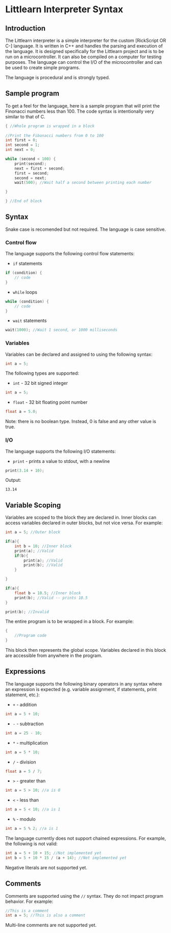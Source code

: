 # Littlearn Interpreter Syntax

## Introduction

The Littlearn interpreter is a simple interpreter for the custom [RickScript OR C-] language. It is written in C++ and handles the parsing and execution of the language. It is designed specifically for the Littlearn project and is to be run on a microcontroller. It can also be compiled on a computer for testing purposes. The language can control the I/O of the microcontroller and can be used to create simple programs.

The language is procedural and is strongly typed.

## Sample program

To get a feel for the language, here is a sample program that will print the Finonacci numbers less than 100. The code syntax is intentionally very similar to that of C.

```c
{ //Whole program is wrapped in a block
        
//Print the Fibonacci numbers from 0 to 100
int first = 0;
int second = 1;
int next = 0;

while (second < 100) {
    print(second);
    next = first + second;
    first = second;
    second = next;
    wait(500); //Wait half a second between printing each number

}

} //End of block
```

## Syntax

Snake case is recomended but not required. The language is case sensitive.

### Control flow

The language supports the following control flow statements:

- `if` statements

```c
if (condition) {
    // code
}
```

- `while` loops

```c
while (condition) {
    // code
}
```

- `wait` statements
  

```c
wait(1000); //Wait 1 second, or 1000 milliseconds
```


### Variables

Variables can be declared and assigned to using the following syntax:

```c
int a = 5;
```

The following types are supported:

- `int` - 32 bit signed integer

```c
int a = 5;
```

- `float` - 32 bit floating point number

```c
float a = 5.0;
```

Note: there is no boolean type. Instead, 0 is false and any other value is true.

### I/O

The language supports the following I/O statements:

- `print` - prints a value to stdout, with a newline

```c
print(3.14 + 10);
```

Output:
```
13.14
```


## Variable Scoping

Variables are scoped to the block they are declared in. Inner blocks can access variables declared in outer blocks, but not vice versa. For example:

```c
int a = 5; //Outer block

if(a){
    int b = 10; //Inner block
    print(a); //Valid
    if(b){
        print(a); //Valid
        print(b); //Valid
    }

}

if(a){
    float b = 10.5; //Inner block
    print(b); //Valid -- prints 10.5
}

print(b); //Invalid
```

The entire program is to be wrapped in a block. For example:

```c
{
    //Program code
}
```

This block then represents the global scope. Variables declared in this block are accessible from anywhere in the program.

## Expressions

The language supports the following binary operators in any syntax where an expression is expected (e.g. variable assignment, if statements, print statement, etc.):

- `+` - addition

```c
int a = 5 + 10;
```

- `-` - subtraction

```c
int a = 25 - 10;
```

- `*` - multiplication

```c
int a = 5 * 10;
```

- `/` - division

```c
float a = 5 / 7;
```


- `>` - greater than

```c
int a = 5 > 10; //a is 0
```

- `<` - less than

```c
int a = 5 < 10; //a is 1
```

- `%` - modulo

```c
int a = 5 % 2; //a is 1
```

The language currently does not support chained expressions. For example, the following is not valid:

```c
int a = 5 + 10 + 15; //Not implemented yet
int b = 5 + 10 * 15 / (a + 14); //Not implemented yet
```


Negative literals are not supported yet.

## Comments

Comments are supported using the `//` syntax. They do not impact program behavior. For example:

```c
//This is a comment
int a = 5; //This is also a comment
```

Multi-line comments are not supported yet.